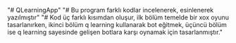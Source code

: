 "# QLearningApp" 
"# Bu program farklı kodlar incelenerek, esinlenerek yazılmıştır"
"# Kod üç farklı kısımdan oluşur, ilk bölüm temelde bir xox oyunu tasarlanırken, ikinci bölüm q learning kullanarak bot eğitmek, üçüncü bölüm ise q learning sayesinde gelişen botlara karşı oynamak için tasarlanmıştır."
